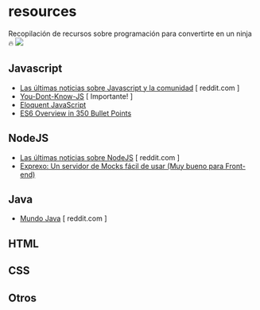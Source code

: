 # resources
Recopilación de recursos sobre programación para convertirte en un ninja :fire: 
![](http://animationsa2z.com/attachments/Image/ninja/ninja17.gif)

## Javascript
- [Las últimas noticias sobre Javascript y la comunidad](https://www.reddit.com/r/javascript/) [ reddit.com ]
- [You-Dont-Know-JS](https://github.com/getify/You-Dont-Know-JS) [ Importante! ]
- [Eloquent JavaScript](http://eloquentjavascript.net/)
- [ES6 Overview in 350 Bullet Points](https://ponyfoo.com/articles/es6)

## NodeJS
- [Las últimas noticias sobre NodeJS](https://www.reddit.com/r/node/) [ reddit.com ]
- [Exprexo: Un servidor de Mocks fácil de usar (Muy bueno para Front-end)](https://github.com/exprexo/exprexo) 

## Java
- [Mundo Java](https://www.reddit.com/r/java/) [ reddit.com ]

## HTML


## CSS


## Otros
